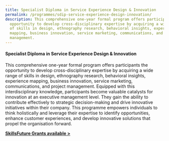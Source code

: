 ```yaml
---
title: Specialist Diploma in Service Experience Design & Innovation
permalink: /programmes/sdip-service-experience-design-innovation/
description: This comprehensive one-year formal program offers participants the
  opportunity to develop cross-disciplinary expertise by acquiring a wide range
  of skills in design, ethnography research, behavioral insights, experience
  mapping, business innovation, service marketing, communications, and project
  management.
---
```

#### **Specialist Diploma in Service Experience Design & Innovation** 

This comprehensive one-year formal program offers participants the opportunity to develop cross-disciplinary expertise by acquiring a wide range of skills in design, ethnography research, behavioral insights, experience mapping, business innovation, service marketing, communications, and project management. Equipped with this interdisciplinary knowledge, participants become valuable catalysts for innovation at an executive management level. They gain the ability to contribute effectively to strategic decision-making and drive innovative initiatives within their company. This programme empowers individuals to think holistically and leverage their expertise to identify opportunities, enhance customer experiences, and develop innovative solutions that propel the organisation forward.

**[SkillsFuture Grants available >](https://www.nyp.edu.sg/schools/sdm/lifelong-learning/specialist-diploma-in-service-experience-design-and-innovation.html)**